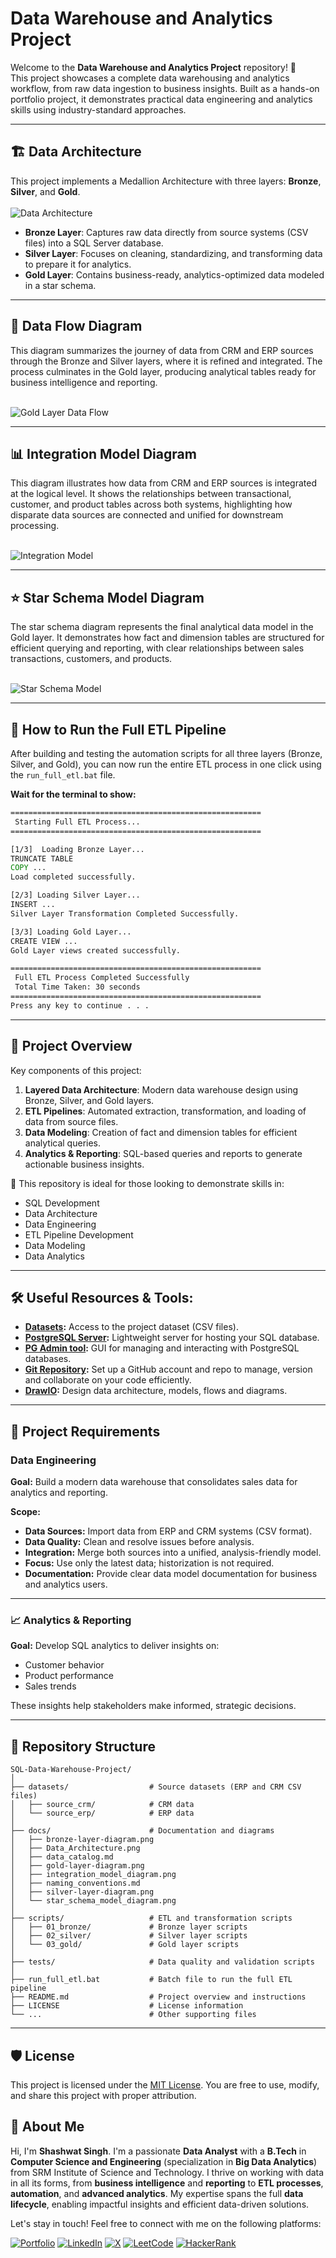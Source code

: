 
# Data Warehouse and Analytics Project

Welcome to the **Data Warehouse and Analytics Project** repository! 🚀  
This project showcases a complete data warehousing and analytics workflow, from raw data ingestion to business insights. Built as a hands-on portfolio project, it demonstrates practical data engineering and analytics skills using industry-standard approaches.

---
## 🏗️ Data Architecture

This project implements a Medallion Architecture with three layers: **Bronze**, **Silver**, and **Gold**.<br><br>
![Data Architecture](docs/Data_Architecture.png)

- **Bronze Layer**: Captures raw data directly from source systems (CSV files) into a SQL Server database.
- **Silver Layer**: Focuses on cleaning, standardizing, and transforming data to prepare it for analytics.
- **Gold Layer**: Contains business-ready, analytics-optimized data modeled in a star schema.

---

## 🔄 Data Flow Diagram

This diagram summarizes the journey of data from CRM and ERP sources through the Bronze and Silver layers, where it is refined and integrated. The process culminates in the Gold layer, producing analytical tables ready for business intelligence and reporting.<br><br>

![Gold Layer Data Flow](docs/gold-layer-diagram.png)

---

## 📊 Integration Model Diagram

This diagram illustrates how data from CRM and ERP sources is integrated at the logical level. It shows the relationships between transactional, customer, and product tables across both systems, highlighting how disparate data sources are connected and unified for downstream processing.<br><br>

![Integration Model](docs/integration_model_diagram.png)

---

## ⭐ Star Schema Model Diagram

The star schema diagram represents the final analytical data model in the Gold layer. It demonstrates how fact and dimension tables are structured for efficient querying and reporting, with clear relationships between sales transactions, customers, and products.<br><br>

![Star Schema Model](docs/star_schema_model_diagram.png)

---

## 🚀 How to Run the Full ETL Pipeline

After building and testing the automation scripts for all three layers (Bronze, Silver, and Gold), you can now run the entire ETL process in one click using the `run_full_etl.bat` file.

**Wait for the terminal to show:**

```bat
========================================================
 Starting Full ETL Process...
========================================================

[1/3]  Loading Bronze Layer...
TRUNCATE TABLE
COPY ...
Load completed successfully.

[2/3] Loading Silver Layer...
INSERT ...
Silver Layer Transformation Completed Successfully.

[3/3] Loading Gold Layer...
CREATE VIEW ...
Gold Layer views created successfully.

========================================================
 Full ETL Process Completed Successfully
 Total Time Taken: 30 seconds
========================================================
Press any key to continue . . .
```

---

## 📖 Project Overview

Key components of this project:

1. **Layered Data Architecture**: Modern data warehouse design using Bronze, Silver, and Gold layers.
2. **ETL Pipelines**: Automated extraction, transformation, and loading of data from source files.
3. **Data Modeling**: Creation of fact and dimension tables for efficient analytical queries.
4. **Analytics & Reporting**: SQL-based queries and reports to generate actionable business insights.

🎯 This repository is ideal for those looking to demonstrate skills in:
- SQL Development
- Data Architecture
- Data Engineering  
- ETL Pipeline Development  
- Data Modeling  
- Data Analytics  

---

## 🛠️ Useful Resources & Tools:

- **[Datasets](./datasets/):** Access to the project dataset (CSV files).
- **[PostgreSQL Server](https://www.postgresql.org/download/):** Lightweight server for hosting your SQL database.
- **[PG Admin tool](https://www.pgadmin.org/download/):** GUI for managing and interacting with PostgreSQL databases.
- **[Git Repository](https://github.com/):** Set up a GitHub account and repo to manage, version and collaborate on your code efficiently.
- **[DrawIO](https://www.drawio.com/):** Design data architecture, models, flows and diagrams.

---


## 🚦 Project Requirements

### Data Engineering

**Goal:**
Build a modern data warehouse that consolidates sales data for analytics and reporting.

**Scope:**
- **Data Sources:** Import data from ERP and CRM systems (CSV format).
- **Data Quality:** Clean and resolve issues before analysis.
- **Integration:** Merge both sources into a unified, analysis-friendly model.
- **Focus:** Use only the latest data; historization is not required.
- **Documentation:** Provide clear data model documentation for business and analytics users.

---

### 📈 Analytics & Reporting

**Goal:**
Develop SQL analytics to deliver insights on:
- Customer behavior
- Product performance
- Sales trends

These insights help stakeholders make informed, strategic decisions.

---

## 📂 Repository Structure

```
SQL-Data-Warehouse-Project/
│
├── datasets/                  # Source datasets (ERP and CRM CSV files)
│   ├── source_crm/            # CRM data
│   └── source_erp/            # ERP data
│
├── docs/                      # Documentation and diagrams
│   ├── bronze-layer-diagram.png
│   ├── Data_Architecture.png
│   ├── data_catalog.md
│   ├── gold-layer-diagram.png
│   ├── integration_model_diagram.png
│   ├── naming_conventions.md
│   ├── silver-layer-diagram.png
│   └── star_schema_model_diagram.png
│
├── scripts/                   # ETL and transformation scripts
│   ├── 01_bronze/             # Bronze layer scripts
│   ├── 02_silver/             # Silver layer scripts
│   └── 03_gold/               # Gold layer scripts
│
├── tests/                     # Data quality and validation scripts
│
├── run_full_etl.bat           # Batch file to run the full ETL pipeline
├── README.md                  # Project overview and instructions
├── LICENSE                    # License information
└── ...                        # Other supporting files
```
---

## 🛡️ License

This project is licensed under the [MIT License](LICENSE). You are free to use, modify, and share this project with proper attribution.

## 👤 About Me

Hi, I'm **Shashwat Singh**. I'm a passionate **Data Analyst** with a **B.Tech** in **Computer Science and Engineering** (specialization in **Big Data Analytics**) from SRM Institute of Science and Technology. I thrive on working with data in all its forms, from **business intelligence** and **reporting** to **ETL processes**, **automation**, and **advanced analytics**. My expertise spans the full **data lifecycle**, enabling impactful insights and efficient data-driven solutions.

Let's stay in touch! Feel free to connect with me on the following platforms:

[![ Portfolio](https://img.shields.io/badge/-Portfolio-800000?style=for-the-badge&logo=globe&logoColor=white)](https://www.shashwatanalyst.online/)
[![LinkedIn](https://img.shields.io/badge/LinkedIn-0077B5?style=for-the-badge&logo=linkedin&logoColor=white)](https://www.linkedin.com/in/shashwat-singh-bb2730357/)
[![X](https://img.shields.io/badge/X-000000?style=for-the-badge&logo=x&logoColor=white)](https://x.com/ShashwatSi48402)
[![LeetCode](https://img.shields.io/badge/LeetCode-FFA116?style=for-the-badge&logo=LeetCode&logoColor=black)](https://leetcode.com/u/fclDlbfku9/)
[![HackerRank](https://img.shields.io/badge/Hackerrank-2EC866?style=for-the-badge&logo=HackerRank&logoColor=white)](https://www.hackerrank.com/profile/shashwat98k)




